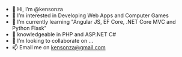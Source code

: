 - 👋 Hi, I’m @kensonza
- 👀 I’m interested in Developing Web Apps and Computer Games
- 🌱 I’m currently learning "Angular JS, EF Core, .NET Core MVC and Python Flask"
- 🌱 knowledgeable in PHP and ASP.NET C#
- 💞️ I’m looking to collaborate on ...
- 📫 Email me on kensonza@gmail.com

<!---
kensonza/kensonza is a ✨ special ✨ repository because its `README.md` (this file) appears on your GitHub profile.
You can click the Preview link to take a look at your changes.
--->
